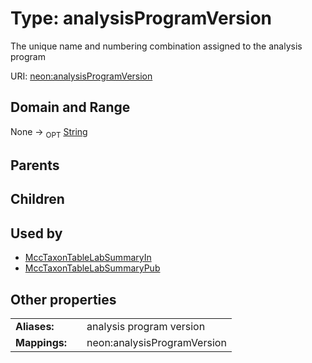 
# Type: analysisProgramVersion


The unique name and numbering combination assigned to the analysis program

URI: [neon:analysisProgramVersion](https://data.neonscience.org/analysisProgramVersion)


## Domain and Range

None ->  <sub>OPT</sub> [String](types/String.md)

## Parents


## Children


## Used by

 * [MccTaxonTableLabSummaryIn](MccTaxonTableLabSummaryIn.md)
 * [MccTaxonTableLabSummaryPub](MccTaxonTableLabSummaryPub.md)

## Other properties

|  |  |  |
| --- | --- | --- |
| **Aliases:** | | analysis program version |
| **Mappings:** | | neon:analysisProgramVersion |

